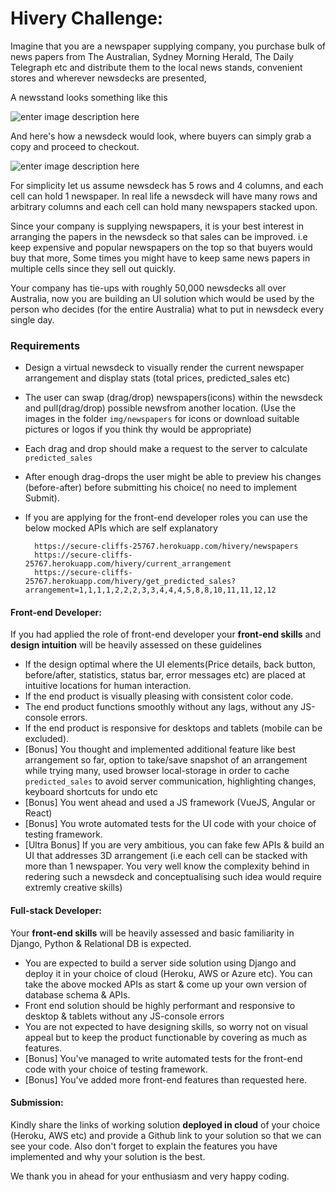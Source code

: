 # Hivery Challenge:

Imagine that you are a newspaper supplying company, you purchase bulk of news papers from The Australian, Sydney Morning Herald, The Daily Telegraph etc and distribute them to the local news stands, convenient stores and wherever newsdecks are presented, 

A newsstand looks something like this

![enter image description here](https://i.imgur.com/6Gy2LfY.jpg)

And here's how a newsdeck would look, where buyers can simply grab a copy and proceed to checkout. 

![enter image description here](https://i.imgur.com/kRMWP6R.jpg)

For simplicity let us assume newsdeck has 5 rows and 4 columns, and each cell can hold 1 newspaper. In real life a newsdeck will have many rows and arbitrary columns and each cell can hold many newspapers stacked upon. 

Since your company is supplying newspapers, it is your best interest in arranging the papers in the newsdeck so that sales can be improved. i.e keep expensive and popular newspapers on the top so that buyers would buy that more, Some times you might have to keep same news papers in multiple cells since they sell out quickly. 

Your company has tie-ups with roughly 50,000 newsdecks all over Australia, now you are building an UI solution which would be used by the person who decides (for the entire Australia) what to put in newsdeck every single day. 

### Requirements
 - Design a virtual newsdeck to visually render the current newspaper arrangement and display stats (total prices, predicted_sales etc)
-  The user can swap (drag/drop) newspapers(icons) within the newsdeck and pull(drag/drop) possible newsfrom another location. (Use the images in the folder `img/newspapers` for icons or download suitable pictures or logos if you think thy would be appropriate)
- Each drag and drop should make a request to the server to calculate `predicted_sales` 
- After enough drag-drops the user might be able to preview his changes (before-after) before submitting his choice( no need to implement Submit).
- If you are applying for the front-end developer roles you can use the below mocked APIs which are self explanatory
 
		https://secure-cliffs-25767.herokuapp.com/hivery/newspapers
        https://secure-cliffs-25767.herokuapp.com/hivery/current_arrangement
        https://secure-cliffs-25767.herokuapp.com/hivery/get_predicted_sales?arrangement=1,1,1,1,2,2,2,3,3,4,4,4,5,8,8,10,11,11,12,12

#### Front-end Developer:
If you had applied the role of front-end developer your **front-end skills** and **design intuition** will be heavily assessed on these guidelines

- If the design optimal where the UI elements(Price details, back button, before/after, statistics, status bar, error messages etc) are placed at intuitive locations for human interaction. 
- If the end product is visually pleasing with consistent color code.
- The end product functions smoothly without any lags, without any JS-console errors. 
- If the end product is responsive for desktops and tablets (mobile can be excluded).
- [Bonus] You thought and implemented additional feature like best arrangement so far, option to take/save snapshot of an arrangement while trying many, used browser local-storage in order to cache `predicted_sales` to avoid server communication, highlighting changes, keyboard shortcuts for undo etc
- [Bonus] You went ahead and used a JS framework (VueJS, Angular or React)
- [Bonus] You wrote automated tests for the UI code with your choice of testing framework. 
- [Ultra Bonus] If you are very ambitious, you can fake few APIs & build an UI that addresses 3D arrangement (i.e each cell can be stacked with more than 1 newspaper. You very well know the complexity behind in redering such a newsdeck and conceptualising such idea would require extremly creative skills)


#### Full-stack Developer:
Your **front-end skills** will be heavily assessed and basic familiarity in Django, Python & Relational DB is expected. 

- You are expected to build a server side solution using Django and deploy it in your choice of cloud (Heroku, AWS or Azure etc). You can take the above mocked APIs as start & come up your own version of database schema & APIs. 
- Front end solution should be highly performant and responsive to desktop & tablets without any JS-console errors
- You are not expected to have designing skills, so worry not on visual appeal but to keep the product functionable by covering as much as features.  
- [Bonus] You've managed to write automated tests for the front-end code with your choice of testing framework. 
- [Bonus] You've added more front-end features than requested here. 

#### Submission:
Kindly share the links of working solution **deployed in cloud** of your choice (Heroku, AWS etc) and provide a Github link to your solution so that we can see your code. Also don't forget to explain the features you have implemented and why your solution is the best. 

We thank you in ahead for your enthusiasm and very happy coding.
